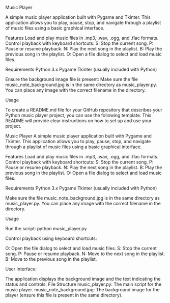 Music Player

A simple music player application built with Pygame and Tkinter. This application allows you to play, pause, stop, and navigate through a playlist of music files using a basic graphical interface.

Features
Load and play music files in .mp3, .wav, .ogg, and .flac formats.
Control playback with keyboard shortcuts:
S: Stop the current song.
P: Pause or resume playback.
N: Play the next song in the playlist.
B: Play the previous song in the playlist.
O: Open a file dialog to select and load music files.

Requirements
Python 3.x
Pygame
Tkinter (usually included with Python)

Ensure the background image file is present:
Make sure the file music_note_background.jpg is in the same directory as music_player.py. You can place any image with the correct filename in the directory.

Usage


To create a README.md file for your GitHub repository that describes your Python music player project, you can use the following template. This README will provide clear instructions on how to set up and use your project.

Music Player
A simple music player application built with Pygame and Tkinter. This application allows you to play, pause, stop, and navigate through a playlist of music files using a basic graphical interface.

Features
Load and play music files in .mp3, .wav, .ogg, and .flac formats.
Control playback with keyboard shortcuts:
S: Stop the current song.
P: Pause or resume playback.
N: Play the next song in the playlist.
B: Play the previous song in the playlist.
O: Open a file dialog to select and load music files.

Requirements
Python 3.x
Pygame
Tkinter (usually included with Python)

Make sure the file music_note_background.jpg is in the same directory as music_player.py. You can place any image with the correct filename in the directory.

Usage

Run the script:
python music_player.py

Control playback using keyboard shortcuts:

O: Open the file dialog to select and load music files.
S: Stop the current song.
P: Pause or resume playback.
N: Move to the next song in the playlist.
B: Move to the previous song in the playlist.

User Interface:

The application displays the background image and the text indicating the status and controls.
File Structure
music_player.py: The main script for the music player.
music_note_background.jpg: The background image for the player (ensure this file is present in the same directory).
